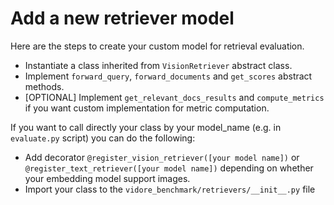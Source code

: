 # Add a new retriever model 

Here are the steps to create your custom model for retrieval evaluation.

- Instantiate a class inherited from `VisionRetriever` abstract class. 
- Implement `forward_query`, `forward_documents` and `get_scores` abstract methods. 
- [OPTIONAL] Implement `get_relevant_docs_results` and `compute_metrics` if you want custom implementation for metric computation.


If you want to call directly your class by your model_name (e.g. in  `evaluate.py` script) you can do the following:

- Add decorator `@register_vision_retriever([your model name])` or `@register_text_retriever([your model name])` depending on whether your embedding model support images.
- Import your class to the `vidore_benchmark/retrievers/__init__.py` file


